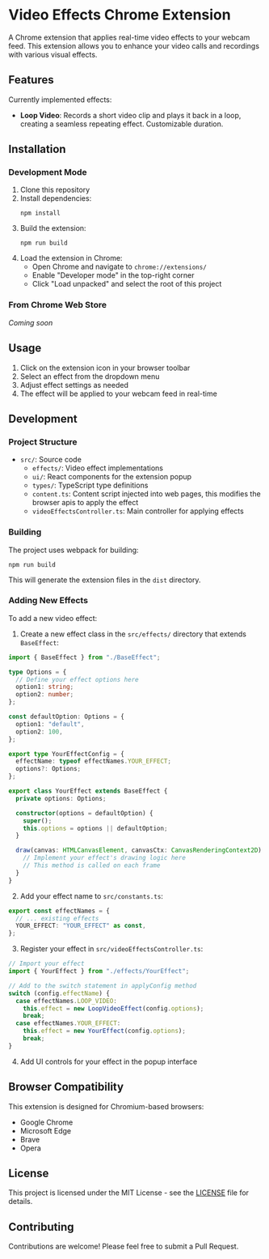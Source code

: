 # Video Effects Chrome Extension

A Chrome extension that applies real-time video effects to your webcam feed. This extension allows you to enhance your video calls and recordings with various visual effects.

## Features

Currently implemented effects:

- **Loop Video**: Records a short video clip and plays it back in a loop, creating a seamless repeating effect. Customizable duration.

## Installation

### Development Mode

1. Clone this repository
2. Install dependencies:
   ```
   npm install
   ```
3. Build the extension:
   ```
   npm run build
   ```
4. Load the extension in Chrome:
   - Open Chrome and navigate to `chrome://extensions/`
   - Enable "Developer mode" in the top-right corner
   - Click "Load unpacked" and select the root of this project

### From Chrome Web Store

_Coming soon_

## Usage

1. Click on the extension icon in your browser toolbar
2. Select an effect from the dropdown menu
3. Adjust effect settings as needed
4. The effect will be applied to your webcam feed in real-time

## Development

### Project Structure

- `src/`: Source code
  - `effects/`: Video effect implementations
  - `ui/`: React components for the extension popup
  - `types/`: TypeScript type definitions
  - `content.ts`: Content script injected into web pages, this modifies the browser apis to apply the effect
  - `videoEffectsController.ts`: Main controller for applying effects

### Building

The project uses webpack for building:

```
npm run build
```

This will generate the extension files in the `dist` directory.

### Adding New Effects

To add a new video effect:

1. Create a new effect class in the `src/effects/` directory that extends `BaseEffect`:

```typescript
import { BaseEffect } from "./BaseEffect";

type Options = {
  // Define your effect options here
  option1: string;
  option2: number;
};

const defaultOption: Options = {
  option1: "default",
  option2: 100,
};

export type YourEffectConfig = {
  effectName: typeof effectNames.YOUR_EFFECT;
  options?: Options;
};

export class YourEffect extends BaseEffect {
  private options: Options;

  constructor(options = defaultOption) {
    super();
    this.options = options || defaultOption;
  }

  draw(canvas: HTMLCanvasElement, canvasCtx: CanvasRenderingContext2D): void {
    // Implement your effect's drawing logic here
    // This method is called on each frame
  }
}
```

2. Add your effect name to `src/constants.ts`:

```typescript
export const effectNames = {
  // ... existing effects
  YOUR_EFFECT: "YOUR_EFFECT" as const,
};
```

3. Register your effect in `src/videoEffectsController.ts`:

```typescript
// Import your effect
import { YourEffect } from "./effects/YourEffect";

// Add to the switch statement in applyConfig method
switch (config.effectName) {
  case effectNames.LOOP_VIDEO:
    this.effect = new LoopVideoEffect(config.options);
    break;
  case effectNames.YOUR_EFFECT:
    this.effect = new YourEffect(config.options);
    break;
}
```

4. Add UI controls for your effect in the popup interface

## Browser Compatibility

This extension is designed for Chromium-based browsers:

- Google Chrome
- Microsoft Edge
- Brave
- Opera

## License

This project is licensed under the MIT License - see the [LICENSE](LICENSE) file for details.

## Contributing

Contributions are welcome! Please feel free to submit a Pull Request.
